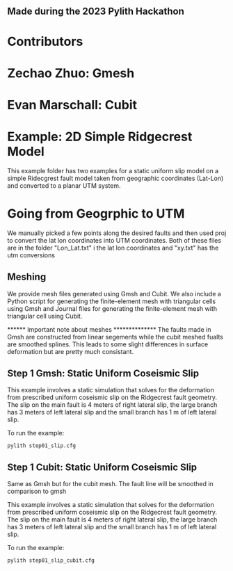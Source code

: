 ## Made during the 2023 Pylith Hackathon ##
# Contributors 
#   Zechao Zhuo: Gmesh
#   Evan Marschall: Cubit

# Example: 2D Simple Ridgecrest Model

This example folder has two examples for a static uniform slip model on a simple Ridecgrest fault model taken from geographic coordinates (Lat-Lon) and converted to a planar UTM system.

# Going from Geogrphic to UTM

We manually picked a few points along the desired faults and then used proj to convert the lat lon coordinates into  UTM coordinates. Both of these files are in the folder "Lon_Lat.txt" i the lat lon coordinates and "xy.txt" has the utm conversions


## Meshing

We provide mesh files generated using Gmsh and Cubit.
We also include a Python script for generating the finite-element mesh with
triangular cells using Gmsh and Journal files for generating the
finite-element mesh with triangular cell using Cubit.

****** Important note about meshes **************
The faults made in Gmsh are constructed from linear segements while the cubit meshed fualts are smoothed splines. This leads to some slight differences in surface deformation but are pretty much consistant.



## Step 1 Gmsh: Static Uniform Coseismic Slip

This example involves a static simulation that solves for the deformation from prescribed uniform coseismic slip on the Ridgecrest fault geometry. The slip on the main fault is 4 meters of right lateral slip, the large branch has 3 meters of left lateral slip and the small branch has 1 m of left lateral slip.

To run the example:
```
pylith step01_slip.cfg 

```

## Step 1 Cubit: Static Uniform Coseismic Slip

Same as Gmsh but for the cubit mesh. The fault line will be smoothed in comparison to gmsh

This example involves a static simulation that solves for the deformation from prescribed uniform coseismic slip on the Ridgecrest fault geometry. The slip on the main fault is 4 meters of right lateral slip, the large branch has 3 meters of left lateral slip and the small branch has 1 m of left lateral slip.

To run the example:
```
pylith step01_slip_cubit.cfg 

```


